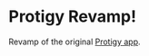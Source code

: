 # Protigy Revamp!

Revamp of the original [Protigy app](https://rstudio-connect.broadapps.org/protigy/).